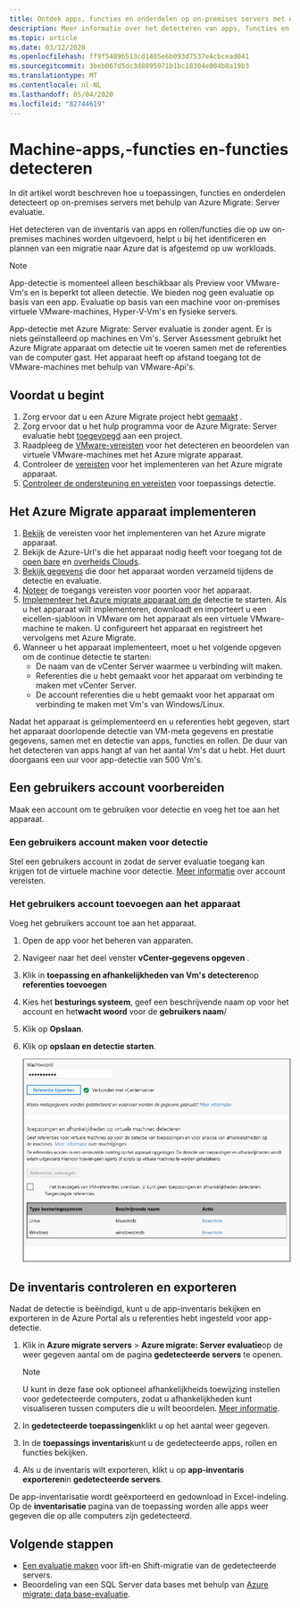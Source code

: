 ```yaml
---
title: Ontdek apps, functies en onderdelen op on-premises servers met Azure Migrate
description: Meer informatie over het detecteren van apps, functies en onderdelen op on-premises servers met Azure Migrate server-evaluatie.
ms.topic: article
ms.date: 03/12/2020
ms.openlocfilehash: ff9f5489b513cd1405e6b093d7537e4cbcead041
ms.sourcegitcommit: 3beb067d5dc3d8895971b1bc18304e004b8a19b3
ms.translationtype: MT
ms.contentlocale: nl-NL
ms.lasthandoff: 05/04/2020
ms.locfileid: "82744619"
---
```

# <a name="discover-machine-apps-roles-and-features"></a>Machine-apps,-functies en-functies detecteren

In dit artikel wordt beschreven hoe u toepassingen, functies en onderdelen detecteert op on-premises servers met behulp van Azure Migrate: Server evaluatie.

Het detecteren van de inventaris van apps en rollen/functies die op uw on-premises machines worden uitgevoerd, helpt u bij het identificeren en plannen van een migratie naar Azure dat is afgestemd op uw workloads.

> [!NOTE]
> App-detectie is momenteel alleen beschikbaar als Preview voor VMware-Vm's en is beperkt tot alleen detectie. We bieden nog geen evaluatie op basis van een app. Evaluatie op basis van een machine voor on-premises virtuele VMware-machines, Hyper-V-Vm's en fysieke servers.

App-detectie met Azure Migrate: Server evaluatie is zonder agent. Er is niets geïnstalleerd op machines en Vm's. Server Assessment gebruikt het Azure Migrate apparaat om detectie uit te voeren samen met de referenties van de computer gast. Het apparaat heeft op afstand toegang tot de VMware-machines met behulp van VMware-Api's.


## <a name="before-you-start"></a>Voordat u begint

1. Zorg ervoor dat u een Azure Migrate project hebt [gemaakt](how-to-add-tool-first-time.md) .
2. Zorg ervoor dat u het hulp programma voor de Azure Migrate: Server evaluatie hebt [toegevoegd](how-to-assess.md) aan een project.
4. Raadpleeg de [VMware-vereisten](migrate-support-matrix-vmware.md#vmware-requirements) voor het detecteren en beoordelen van virtuele VMware-machines met het Azure migrate apparaat.
5. Controleer de [vereisten](migrate-appliance.md) voor het implementeren van het Azure migrate apparaat.
6. [Controleer de ondersteuning en vereisten](migrate-support-matrix-vmware.md#application-discovery) voor toepassings detectie.



## <a name="deploy-the-azure-migrate-appliance"></a>Het Azure Migrate apparaat implementeren

1. [Bekijk](migrate-appliance.md#appliance---vmware) de vereisten voor het implementeren van het Azure migrate apparaat.
2. Bekijk de Azure-Url's die het apparaat nodig heeft voor toegang tot de [open bare](migrate-appliance.md#public-cloud-urls) en [overheids Clouds](migrate-appliance.md#government-cloud-urls).
3. [Bekijk gegevens](migrate-appliance.md#collected-data---vmware) die door het apparaat worden verzameld tijdens de detectie en evaluatie.
4. [Noteer](migrate-support-matrix-vmware.md#port-access) de toegangs vereisten voor poorten voor het apparaat.
5. [Implementeer het Azure migrate apparaat om de](how-to-set-up-appliance-vmware.md) detectie te starten. Als u het apparaat wilt implementeren, downloadt en importeert u een eicellen-sjabloon in VMware om het apparaat als een virtuele VMware-machine te maken. U configureert het apparaat en registreert het vervolgens met Azure Migrate.
6. Wanneer u het apparaat implementeert, moet u het volgende opgeven om de continue detectie te starten:
    - De naam van de vCenter Server waarmee u verbinding wilt maken.
    - Referenties die u hebt gemaakt voor het apparaat om verbinding te maken met vCenter Server.
    - De account referenties die u hebt gemaakt voor het apparaat om verbinding te maken met Vm's van Windows/Linux.

Nadat het apparaat is geïmplementeerd en u referenties hebt gegeven, start het apparaat doorlopende detectie van VM-meta gegevens en prestatie gegevens, samen met en detectie van apps, functies en rollen.  De duur van het detecteren van apps hangt af van het aantal Vm's dat u hebt. Het duurt doorgaans een uur voor app-detectie van 500 Vm's.

## <a name="prepare-a-user-account"></a>Een gebruikers account voorbereiden

Maak een account om te gebruiken voor detectie en voeg het toe aan het apparaat.

### <a name="create-a-user-account-for-discovery"></a>Een gebruikers account maken voor detectie

Stel een gebruikers account in zodat de server evaluatie toegang kan krijgen tot de virtuele machine voor detectie. [Meer informatie](migrate-support-matrix-vmware.md#application-discovery) over account vereisten.


### <a name="add-the-user-account-to-the-appliance"></a>Het gebruikers account toevoegen aan het apparaat

Voeg het gebruikers account toe aan het apparaat.

1. Open de app voor het beheren van apparaten. 
2. Navigeer naar het deel venster **vCenter-gegevens opgeven** .
3. Klik in **toepassing en afhankelijkheden van Vm's detecteren**op **referenties toevoegen**
3. Kies het **besturings systeem**, geef een beschrijvende naam op voor het account en het**wacht woord** voor de **gebruikers naam**/
6. Klik op **Opslaan**.
7. Klik op **opslaan en detectie starten**.

    ![VM-gebruikers account toevoegen](./media/how-to-create-group-machine-dependencies-agentless/add-vm-credential.png)





## <a name="review-and-export-the-inventory"></a>De inventaris controleren en exporteren

Nadat de detectie is beëindigd, kunt u de app-inventaris bekijken en exporteren in de Azure Portal als u referenties hebt ingesteld voor app-detectie.

1. Klik in **Azure migrate servers** > **Azure migrate: Server evaluatie**op de weer gegeven aantal om de pagina **gedetecteerde servers** te openen.

    > [!NOTE]
    > U kunt in deze fase ook optioneel afhankelijkheids toewijzing instellen voor gedetecteerde computers, zodat u afhankelijkheden kunt visualiseren tussen computers die u wilt beoordelen. [Meer informatie](how-to-create-group-machine-dependencies.md).

2. In **gedetecteerde toepassingen**klikt u op het aantal weer gegeven.
3. In de **toepassings inventaris**kunt u de gedetecteerde apps, rollen en functies bekijken.
4. Als u de inventaris wilt exporteren, klikt u op **app-inventaris exporteren**in **gedetecteerde servers**.

De app-inventarisatie wordt geëxporteerd en gedownload in Excel-indeling. Op de **inventarisatie** pagina van de toepassing worden alle apps weer gegeven die op alle computers zijn gedetecteerd.

## <a name="next-steps"></a>Volgende stappen

- [Een evaluatie maken](how-to-create-assessment.md) voor lift-en Shift-migratie van de gedetecteerde servers.
- Beoordeling van een SQL Server data bases met behulp van [Azure migrate: data base-evaluatie](https://docs.microsoft.com/sql/dma/dma-assess-sql-data-estate-to-sqldb?view=sql-server-2017).
